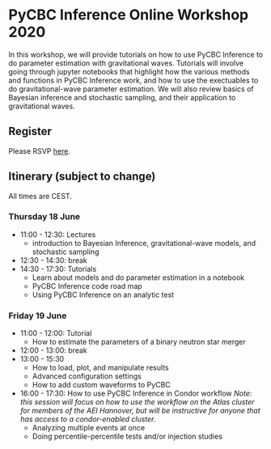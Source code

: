 # PyCBC Inference Online Workshop 2020

In this workshop, we will provide tutorials on how to use PyCBC Inference to do parameter estimation with gravitational waves. Tutorials will involve going through jupyter notebooks that highlight how the various methods and functions in PyCBC Inference work, and how to use the exectuables to do gravitational-wave parameter estimation. We will also review basics of Bayesian inference and stochastic sampling, and their application to gravitational waves.

## Register

Please RSVP [here](https://forms.gle/wqcDU9KYpfin7YcF8).

## Itinerary (subject to change)

All times are CEST.

### Thursday 18 June
 * 11:00 - 12:30: Lectures
   * introduction to Bayesian Inference,  gravitational-wave models, and stochastic sampling
 * 12:30 - 14:30: break
 * 14:30 - 17:30: Tutorials
   * Learn about models and do parameter estimation in a notebook
   * PyCBC Inference code road map
   * Using PyCBC Inference on an analytic test

### Friday 19 June
 * 11:00 - 12:00: Tutorial
   * How to estimate the parameters of a binary neutron star merger
 * 12:00 - 13:00: break
 * 13:00 - 15:30
   * How to load, plot, and manipulate results
   * Advanced configuration settings
   * How to add custom waveforms to PyCBC
 * 16:00 - 17:30: How to use PyCBC Inference in Condor workflow *Note: this session will focus on how to use the workflow on the Atlas cluster for members of the AEI Hannover, but will be instructive for anyone that has access to a condor-enabled cluster.*
   * Analyzing multiple events at once
   * Doing percentile-percentile tests and/or injection studies
